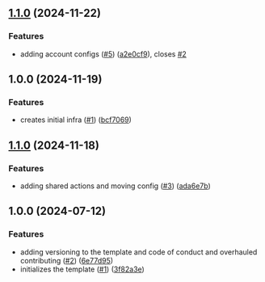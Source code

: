 ## [1.1.0](https://github.com/conversadocs/init-infra/compare/v1.0.0...v1.1.0) (2024-11-22)

### Features

* adding account configs ([#5](https://github.com/conversadocs/init-infra/issues/5)) ([a2e0cf9](https://github.com/conversadocs/init-infra/commit/a2e0cf99f2fffce4e1b90581db10595a308fbce1)), closes [#2](https://github.com/conversadocs/init-infra/issues/2)

## 1.0.0 (2024-11-19)

### Features

* creates initial infra ([#1](https://github.com/conversadocs/init-infra/issues/1)) ([bcf7069](https://github.com/conversadocs/init-infra/commit/bcf70699602b1cca4441658cd489cb8eb08b41b3))

## [1.1.0](https://github.com/conversadocs/project-template/compare/v1.0.0...v1.1.0) (2024-11-18)

### Features

* adding shared actions and moving config ([#3](https://github.com/conversadocs/project-template/issues/3)) ([ada6e7b](https://github.com/conversadocs/project-template/commit/ada6e7b70d7d5319824a8c636b0d08280ee3dbab))

## 1.0.0 (2024-07-12)

### Features

* adding versioning to the template and code of conduct and overhauled contributing ([#2](https://github.com/conversadocs/project-template/issues/2)) ([6e77d95](https://github.com/conversadocs/project-template/commit/6e77d9592546f5598e6b5f0b52359fb329b7571e))
* initializes the template ([#1](https://github.com/conversadocs/project-template/issues/1)) ([3f82a3e](https://github.com/conversadocs/project-template/commit/3f82a3e9f7c2619093b2d4bdb75cee30fcdb913a))
